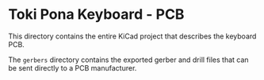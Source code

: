 # Toki Pona Keyboard - PCB

This directory contains the entire KiCad project that describes the keyboard PCB.

The `gerbers` directory contains the exported gerber and drill files that can be sent directly to a PCB manufacturer.
